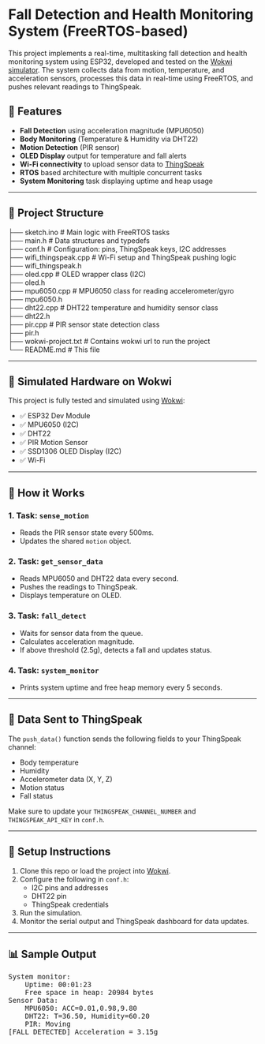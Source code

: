 # Fall Detection and Health Monitoring System (FreeRTOS-based)

This project implements a real-time, multitasking fall detection and health monitoring system using ESP32, developed and tested on the [Wokwi simulator](https://wokwi.com/). The system collects data from motion, temperature, and acceleration sensors, processes this data in real-time using FreeRTOS, and pushes relevant readings to ThingSpeak.

## 🧠 Features

- **Fall Detection** using acceleration magnitude (MPU6050)
- **Body Monitoring** (Temperature & Humidity via DHT22)
- **Motion Detection** (PIR sensor)
- **OLED Display** output for temperature and fall alerts
- **Wi-Fi connectivity** to upload sensor data to [ThingSpeak](https://thingspeak.com/)
- **RTOS** based architecture with multiple concurrent tasks
- **System Monitoring** task displaying uptime and heap usage

---

## 📁 Project Structure
├── sketch.ino # Main logic with FreeRTOS tasks <br>
├── main.h # Data structures and typedefs <br>
├── conf.h # Configuration: pins, ThingSpeak keys, I2C addresses <br>
├── wifi_thingspeak.cpp # Wi-Fi setup and ThingSpeak pushing logic <br>
├── wifi_thingspeak.h <br>
├── oled.cpp # OLED wrapper class (I2C) <br>
├── oled.h <br>
├── mpu6050.cpp # MPU6050 class for reading accelerometer/gyro <br>
├── mpu6050.h <br>
├── dht22.cpp # DHT22 temperature and humidity sensor class <br>
├── dht22.h <br>
├── pir.cpp # PIR sensor state detection class <br>
├── pir.h <br>
├── wokwi-project.txt # Contains wokwi url to run the project <br>
└── README.md # This file


---

## 🧪 Simulated Hardware on Wokwi

This project is fully tested and simulated using [Wokwi](https://wokwi.com/):

- ✅ ESP32 Dev Module  
- ✅ MPU6050 (I2C)  
- ✅ DHT22  
- ✅ PIR Motion Sensor  
- ✅ SSD1306 OLED Display (I2C)
- ✅ Wi-Fi 

---

## 🚀 How it Works

### 1. **Task: `sense_motion`**
- Reads the PIR sensor state every 500ms.
- Updates the shared `motion` object.

### 2. **Task: `get_sensor_data`**
- Reads MPU6050 and DHT22 data every second.
- Pushes the readings to ThingSpeak.
- Displays temperature on OLED.

### 3. **Task: `fall_detect`**
- Waits for sensor data from the queue.
- Calculates acceleration magnitude.
- If above threshold (2.5g), detects a fall and updates status.

### 4. **Task: `system_monitor`**
- Prints system uptime and free heap memory every 5 seconds.

---

## 📡 Data Sent to ThingSpeak

The `push_data()` function sends the following fields to your ThingSpeak channel:
- Body temperature
- Humidity
- Accelerometer data (X, Y, Z)
- Motion status
- Fall status

Make sure to update your `THINGSPEAK_CHANNEL_NUMBER` and `THINGSPEAK_API_KEY` in `conf.h`.

---

## 🔧 Setup Instructions

1. Clone this repo or load the project into [Wokwi](https://wokwi.com/).
2. Configure the following in `conf.h`:
   - I2C pins and addresses
   - DHT22 pin
   - ThingSpeak credentials
3. Run the simulation.
4. Monitor the serial output and ThingSpeak dashboard for data updates.

---

## 📊 Sample Output

<pre>
System monitor:
    Uptime: 00:01:23
    Free space in heap: 20984 bytes
Sensor Data:
    MPU6050: ACC=0.01,0.98,9.80
    DHT22: T=36.50, Humidity=60.20
    PIR: Moving
[FALL DETECTED] Acceleration = 3.15g
</pre>